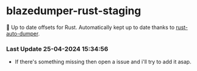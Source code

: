 # blazedumper-rust-staging

🚀 Up to date offsets for Rust. Automatically kept up to date thanks to [rust-auto-dumper](https://github.com/Akandesh/rust-auto-dumper).


### Last Update 25-04-2024 15:34:56
- If there's something missing then open a issue and i'll try to add it asap.